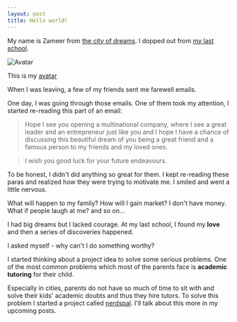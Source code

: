 ```yaml
---
layout: post
title: Hello world!
---
```


My name is Zameer from [the city of dreams](http://www.incredibleindia.org/travel/destination/mumbai/mumbai-introduction). I dopped out from [my last school](http://www.nmims.edu/).

![Avatar](https://avatars3.githubusercontent.com/u/11885888?v=3&s=460)

This is my [avatar](https://gravatar.com)

When I was leaving, a few of my friends sent me farewell emails.

One day, I was going through those emails. One of them took my attention, I started re-reading this part of an email:

>Hope I see you opening a multinational company, where I see a great leader and an entrepreneur just like you and I hope I have a chance of discussing this beautiful dream of you being a great friend and a famous person to my friends and my loved ones.

>I wish you good luck for your future endeavours.

To be honest, I didn't did anything so great for them. I kept re-reading these paras and realized how they were trying to motivate me. I smiled and went a little nervous.

What will happen to my family? How will I gain market? I don't have money. What if people laugh at me? and so on...


I had big dreams but I lacked courage. At my last school, I found my **love** and then a series of discoveries happened.

I asked myself - why can't I do something worthy?

I started thinking about a project idea to solve some serious problems. One of the most common problems which most of the parents face is **academic tutoring** for their child.

Especially in cities, parents do not have so much of time to sit with and solve their kids' academic doubts and thus they hire tutors. To solve this problem I started a project called [nerdspal](http://nerdspal.com). I'll talk about this more in my upcoming posts.
